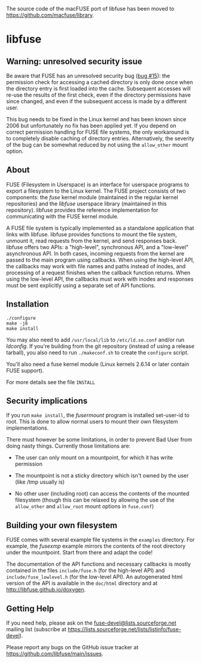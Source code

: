 The source code of the macFUSE port of libfuse has been moved to https://github.com/macfuse/library.

libfuse
=======

Warning: unresolved security issue
----------------------------------

Be aware that FUSE has an unresolved security bug
([bug #15](https://github.com/libfuse/libfuse/issues/15)): the
permission check for accessing a cached directory is only done once
when the directory entry is first loaded into the cache. Subsequent
accesses will re-use the results of the first check, even if the
directory permissions have since changed, and even if the subsequent
access is made by a different user.

This bug needs to be fixed in the Linux kernel and has been known
since 2006 but unfortunately no fix has been applied yet. If you
depend on correct permission handling for FUSE file systems, the only
workaround is to completely disable caching of directory
entries. Alternatively, the severity of the bug can be somewhat
reduced by not using the `allow_other` mount option.


About
-----

FUSE (Filesystem in Userspace) is an interface for userspace programs
to export a filesystem to the Linux kernel. The FUSE project consists
of two components: the *fuse* kernel module (maintained in the regular
kernel repositories) and the *libfuse* userspace library (maintained
in this repository). libfuse provides the reference implementation
for communicating with the FUSE kernel module.

A FUSE file system is typically implemented as a standalone
application that links with libfuse. libfuse provides functions to
mount the file system, unmount it, read requests from the kernel, and
send responses back. libfuse offers two APIs: a "high-level",
synchronous API, and a "low-level" asynchronous API. In both cases,
incoming requests from the kernel are passed to the main program using
callbacks. When using the high-level API, the callbacks may work with
file names and paths instead of inodes, and processing of a request
finishes when the callback function returns. When using the low-level
API, the callbacks must work with inodes and responses must be sent
explicitly using a separate set of API functions.


Installation
------------

    ./configure
    make -j8
    make install

You may also need to add `/usr/local/lib` to `/etc/ld.so.conf` and/or
run *ldconfig*. If you're building from the git repository (instead of
using a release tarball), you also need to run `./makeconf.sh` to
create the `configure` script.

You'll also need a fuse kernel module (Linux kernels 2.6.14 or later
contain FUSE support).

For more details see the file `INSTALL`

Security implications
---------------------

If you run `make install`, the *fusermount* program is installed
set-user-id to root.  This is done to allow normal users to mount
their own filesystem implementations.

There must however be some limitations, in order to prevent Bad User from
doing nasty things.  Currently those limitations are:

  - The user can only mount on a mountpoint, for which it has write
    permission

  - The mountpoint is not a sticky directory which isn't owned by the
    user (like /tmp usually is)

  - No other user (including root) can access the contents of the
    mounted filesystem (though this can be relaxed by allowing the use
    of the `allow_other` and `allow_root` mount options in `fuse.conf`)


Building your own filesystem
------------------------------

FUSE comes with several example file systems in the `examples`
directory. For example, the *fusexmp* example mirrors the contents of
the root directory under the mountpoint. Start from there and adapt
the code!

The documentation of the API functions and necessary callbacks is
mostly contained in the files `include/fuse.h` (for the high-level
API) and `include/fuse_lowlevel.h` (for the low-level API). An
autogenerated html version of the API is available in the `doc/html`
directory and at http://libfuse.github.io/doxygen.


Getting Help
------------

If you need help, please ask on the <fuse-devel@lists.sourceforge.net>
mailing list (subscribe at
https://lists.sourceforge.net/lists/listinfo/fuse-devel).

Please report any bugs on the GitHub issue tracker at
https://github.com/libfuse/main/issues.

